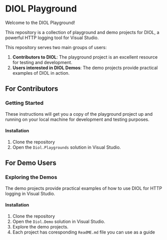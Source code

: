 # DIOL Playground

Welcome to the DIOL Playground! 

This repository is a collection of playground and demo projects for DIOL, a powerful HTTP logging tool for Visual Studio.

This repository serves two main groups of users:

1. **Contributors to DIOL**: The playground project is an excellent resource for testing and development.
2. **Users interested in DIOL Demos**: The demo projects provide practical examples of DIOL in action.

## For Contributors

### Getting Started

These instructions will get you a copy of the playground project up and running on your local machine for development and testing purposes.

#### Installation

1. Clone the repository
2. Open the `Diol.Playgrounds` solution in Visual Studio.

## For Demo Users

### Exploring the Demos

The demo projects provide practical examples of how to use DIOL for HTTP logging in Visual Studio.

#### Installation

1. Clone the repository
2. Open the `Diol.Demo` solution in Visual Studio.
3. Explore the demo projects.
4. Each project has coresponding `ReadME.md` file you can use as a guide
